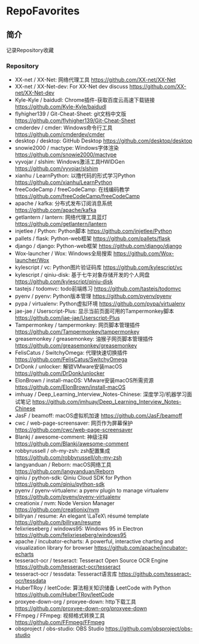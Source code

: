 # RepoFavorites

## 简介

记录Repository收藏

### Repository

* XX-net / XX-Net: 网络代理工具 https://github.com/XX-net/XX-Net
* XX-net / XX-Net-dev: For XX-Net dev discuss https://github.com/XX-net/XX-Net-dev
* Kyle-Kyle / baidudl: Chrome插件-获取百度云高速下载链接 https://github.com/Kyle-Kyle/baidudl
* flyhigher139 / Git-Cheat-Sheet: git文档中文版 https://github.com/flyhigher139/Git-Cheat-Sheet
* cmderdev / cmder: Windows命令行工具 https://github.com/cmderdev/cmder
* desktop / desktop: GitHub Desktop https://github.com/desktop/desktop
* snowie2000 / mactype: Windows字体渲染 https://github.com/snowie2000/mactype
* vyvojar / slshim: Windows激活工具HWIDGen https://github.com/vyvojar/slshim
* xianhu / LearnPython: 以撸代码的形式学习Python https://github.com/xianhu/LearnPython
* freeCodeCamp / freeCodeCamp: 在线编码教学 https://github.com/freeCodeCamp/freeCodeCamp
* apache / kafka: 分布式发布订阅消息系统 https://github.com/apache/kafka
* getlantern / lantern: 网络代理工具蓝灯 https://github.com/getlantern/lantern
* injetlee / Python: Python脚本 https://github.com/injetlee/Python
* pallets / flask: Python-web框架 https://github.com/pallets/flask
* django / django: Python-web框架 https://github.com/django/django
* Wox-launcher / Wox: Windows全局搜索 https://github.com/Wox-launcher/Wox
* kylescript / vc: Python图片验证码库 https://github.com/kylescript/vc
* kylescript / qiniu-disk: 基于七牛对象存储开发的个人网盘 https://github.com/kylescript/qiniu-disk
* tastejs / todomvc: todo前端练习 https://github.com/tastejs/todomvc
* pyenv / pyenv: Python版本管理 https://github.com/pyenv/pyenv
* pypa / virtualenv: Python虚拟环境 https://github.com/pypa/virtualenv
* jae-jae / Userscript-Plus: 显示当前页面可用的Tampermonkey脚本 https://github.com/jae-jae/Userscript-Plus
* Tampermonkey / tampermonkey: 网页脚本管理插件 https://github.com/Tampermonkey/tampermonkey
* greasemonkey / greasemonkey: 油猴子网页脚本管理插件 https://github.com/greasemonkey/greasemonkey
* FelisCatus / SwitchyOmega: 代理快速切换插件 https://github.com/FelisCatus/SwitchyOmega
* DrDonk / unlocker: 解锁VMware安装macOS https://github.com/DrDonk/unlocker
* ElonBrown / install-macOS: VMware安装macOS所需资源 https://github.com/ElonBrown/install-macOS
* imhuay / Deep_Learning_Interview_Notes-Chinese: 深度学习/机器学习面试笔记 https://github.com/imhuay/Deep_Learning_Interview_Notes-Chinese
* JasF / beamoff: macOS虚拟机加速 https://github.com/JasF/beamoff
* cwc / web-page-screensaver: 网页作为屏幕保护 https://github.com/cwc/web-page-screensaver
* Blankj / awesome-comment: 神级注释 https://github.com/Blankj/awesome-comment
* robbyrussell / oh-my-zsh: zsh配置集成 https://github.com/robbyrussell/oh-my-zsh
* langyanduan / Reborn: macOS网络工具 https://github.com/langyanduan/Reborn
* qiniu / python-sdk: Qiniu Cloud SDK for Python https://github.com/qiniu/python-sdk
* pyenv / pyenv-virtualenv: a pyenv plugin to manage virtualenv https://github.com/pyenv/pyenv-virtualenv
* creationix / nvm: Node Version Manager https://github.com/creationix/nvm
* billryan / resume: An elegant \LaTeX\ résumé template https://github.com/billryan/resume
* felixrieseberg / windows95: Windows 95 in Electron https://github.com/felixrieseberg/windows95
* apache / incubator-echarts: A powerful, interactive charting and visualization library for browser https://github.com/apache/incubator-echarts
* tesseract-ocr / tesseract: Tesseract Open Source OCR Engine https://github.com/tesseract-ocr/tesseract
* tesseract-ocr / tessdata: Tesseract语言库 https://github.com/tesseract-ocr/tessdata
* HuberTRoy / leetCode: 算法相关知识储备 LeetCode with Python https://github.com/HuberTRoy/leetCode
* proxyee-down-org / proxyee-down: http下载工具 https://github.com/proxyee-down-org/proxyee-down
* FFmpeg / FFmpeg: 视频格式转换工具 https://github.com/FFmpeg/FFmpeg
* obsproject / obs-studio: OBS Studio https://github.com/obsproject/obs-studio
